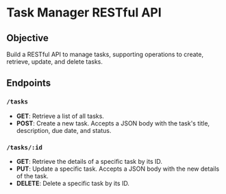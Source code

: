 # Task Manager RESTful API

## Objective

Build a RESTful API to manage tasks, supporting operations to create, retrieve, update, and delete tasks.

## Endpoints

### `/tasks`

- **GET**: Retrieve a list of all tasks.
- **POST**: Create a new task. Accepts a JSON body with the task's title, description, due date, and status.

### `/tasks/:id`

- **GET**: Retrieve the details of a specific task by its ID.
- **PUT**: Update a specific task. Accepts a JSON body with the new details of the task.
- **DELETE**: Delete a specific task by its ID.
